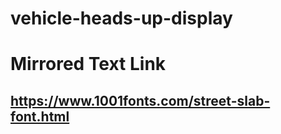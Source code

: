 # vehicle-heads-up-display

# Mirrored Text Link
## https://www.1001fonts.com/street-slab-font.html
